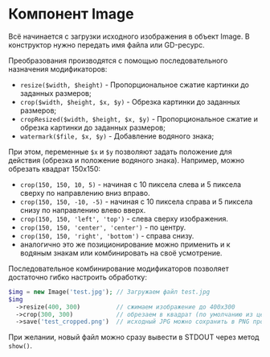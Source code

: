 Компонент Image
===============

Всё начинается с загрузки исходного изображения в объект Image. В конструктор нужно передать имя файла или GD-ресурс.

Преобразования производятся с помощью последовательного назначения модификаторов:
* `resize($width, $height)` - Пропорциональное сжатие картинки до заданных размеров;
* `crop($width, $height, $x, $y)` - Обрезка картинки до заданных размеров;
* `cropResized($width, $height, $x, $y)` - Пропорциональное сжатие и обрезка картинки до заданных размеров;
* `watermark($file, $x, $y)` - Добавление водяного знака;

При этом, переменные `$x` и `$y` позволяют задать положение для действия (обрезка и положение водяного знака). Например, можно обрезать квадрат 150х150:
* `сrop(150, 150, 10, 5)` - начиная с 10 пиксела слева и 5 пиксела сверху по направлению вниз вправо.
* `сrop(150, 150, -10, -5)` - начиная с 10 пиксела справа и 5 пиксела снизу по направлению влево вверх.
* `сrop(150, 150, 'left', 'top')` -  слева сверху изображения.
* `сrop(150, 150, 'center', 'center')` - по центру.
* `сrop(150, 150, 'right', 'bottom')` - справа снизу.
* аналогично это же позиционирование можно применить и к водяным знакам или комбинировать на своё усмотрение.

Последовательное комбинирование модификаторов позволяет достаточно гибко настроить обработку:

~~~ php
$img = new Image('test.jpg'); // Загружаем файл test.jpg
$img
  ->resize(400, 300)          // сжимаем изображение до 400х300
  ->crop(300, 300)            // обрезаем в квадрат (по умолчанию из центра)
  ->save('test_cropped.png')  // исходный JPG можно сохранить в PNG просто указав нужное расширение файла (gif, jpg, png).
~~~

При желании, новый файл можно сразу вывести в STDOUT через метод `show()`.
